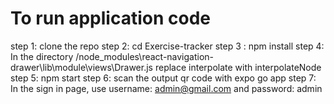 # To run application code
step 1: clone the repo
step 2: cd Exercise-tracker
step 3 :  npm install
step 4:  In the directory /node_modules\react-navigation-drawer\lib\module\views\Drawer.js replace interpolate with interpolateNode
step 5: npm start
step 6: scan the output qr code with expo go app
step 7: In the sign in page, use username: admin@gmail.com and password: admin

